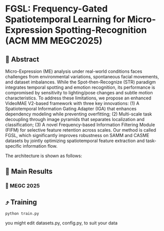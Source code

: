 # FGSL: Frequency-Gated Spatiotemporal Learning for Micro-Expression Spotting-Recognition (ACM MM MEGC2025)


##   :jack_o_lantern: Abstract

Micro-Expression (ME) analysis under real-world conditions faces challenges from environmental variations, spontaneous facial movements, and dataset imbalances. While the Spot-then-Recognize (STR) paradigm integrates temporal spotting and emotion recognition, its performance is compromised by sensitivity to lighting/pose changes and subtle motion characteristics. To address these limitations, we propose an enhanced VideoMAE V2-based framework with three key innovations: (1) A Spatiotemporal Information Gating Adapter (IGA) that enhances dependency modeling while preventing overfitting; (2) Multi-scale task decoupling through image pyramids that separates localization and classification; (3) A novel Frequency-based Information Filtering Module (FIFM) for selective feature retention across scales. Our method is called FGSL, which significantly improves robustness on SAMM and CASME datasets by jointly optimizing spatiotemporal feature extraction and task-specific information flow.

The architecture is shown as follows:


## 🚀 Main Results

### :crescent_moon: MEGC 2025



## ⤴️ Training

```
python train.py
```
you might edit datasets.py, config.py, to suit your data

